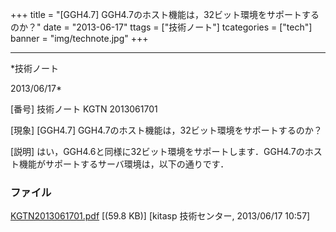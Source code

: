 ﻿+++
title = "[GGH4.7] GGH4.7のホスト機能は，32ビット環境をサポートするのか？"
date = "2013-06-17"
ttags = ["技術ノート"]
tcategories = ["tech"]
banner = "img/technote.jpg"
+++

-----------------------------------------------------------------------------------------------------------------------------

*技術ノート

2013/06/17*


[番号]
技術ノート KGTN 2013061701

[現象]
[GGH4.7] GGH4.7のホスト機能は，32ビット環境をサポートするのか？

[説明]
はい，GGH4.6と同様に32ビット環境をサポートします．GGH4.7のホスト機能がサポートするサーバ環境は，以下の通りです．


### ファイル

 
 


[KGTN2013061701.pdf](http://techreport.kitasp.net/attachments/download/1345/KGTN2013061701.pdf)
 [(59.8 KB)] [kitasp 技術センター, 2013/06/17
10:57]


 


 

